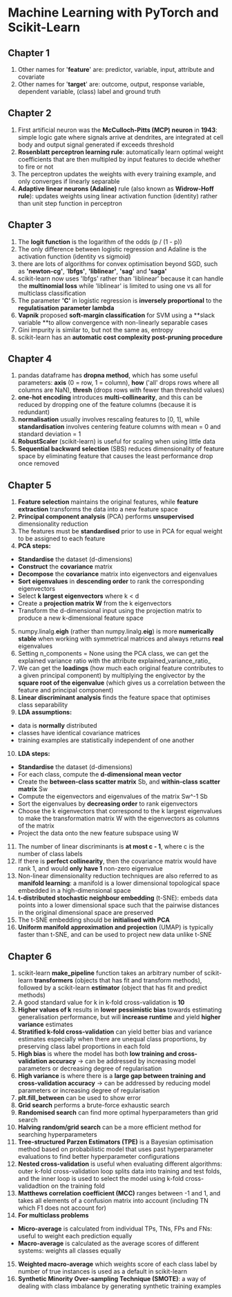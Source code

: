 # Machine Learning with PyTorch and Scikit-Learn

## Chapter 1
1. Other names for '**feature**' are: predictor, variable, input, attribute and covariate
2. Other names for '**target**' are: outcome, output, response variable, dependent variable, (class) label and ground truth

## Chapter 2
1. First artificial neuron was the **McCulloch-Pitts (MCP) neuron** in **1943**: simple logic gate where signals arrive at dendrites, are integrated at cell body and output signal generated if exceeds threshold
2. **Rosenblatt perceptron learning rule**: automatically learn optimal weight coefficients that are then multipled by input features to decide whether to fire or not
3. The perceptron updates the weights with every training example, and only converges if linearly separable
4. **Adaptive linear neurons (Adaline)** rule (also known as **Widrow-Hoff rule**): updates weights using linear activation function (identity) rather than unit step function in perceptron

## Chapter 3
1. The **logit function** is the logarithm of the odds (p / (1 - p))
2. The only difference between logistic regression and Adaline is the activation function (identity vs sigmoid)
3. there are lots of algorithms for convex optimisation beyond SGD, such as **'newton-cg'**, '**lbfgs'**, **'liblinear'**, **'sag'** and **'saga'**
4. scikit-learn now uses 'lbfgs' rather than 'liblinear' because it can handle the **multinomial loss** while 'liblinear' is limited to using one vs all for multiclass classification
5. The parameter **'C'** in logistic regression is **inversely proportional** to the **regulatisation parameter lambda**
6. **Vapnik** proposed **soft-margin classification** for SVM using a **slack variable **to allow convergence with non-linearly separable cases
7. Gini impurity is similar to, but not the same as, entropy
8. scikit-learn has an **automatic cost complexity post-pruning procedure**

## Chapter 4
1. pandas dataframe has **dropna method**, which has some useful parameters: **axis** (0 = row, 1 = column), **how** ('all' drops rows where all columns are NaN), **thresh** (drops rows with fewer than threshold values)
2. **one-hot encoding** introduces **multi-collinearity**, and this can be reduced by dropping one of the feature columns (because it is redundant)
3. **normalisation** usually involves rescaling features to [0, 1], while **standardisation** involves centering feature columns with mean = 0 and standard deviation = 1
4. **RobustScaler** (scikit-learn) is useful for scaling when using little data
5. **Sequential backward selection** (SBS) reduces dimensionality of feature space by eliminating feature that causes the least performance drop once removed

## Chapter 5
1. **Feature selection** maintains the original features, while **feature extraction** transforms the data into a new feature space
2. **Principal component analysis** (PCA) performs **unsupervised** dimensionality reduction
3. The features must be **standardised** prior to use in PCA for equal weight to be assigned to each feature
4. **PCA steps:**
* **Standardise** the dataset (d-dimensions)
* **Construct** the **covariance** matrix
* **Decompose** the **covariance** matrix into eigenvectors and eigenvalues
* **Sort eigenvalues** in **descending order** to rank the corresponding eigenvectors
* Select **k largest eigenvectors** where k < d
* Create a **projection matrix W** from the k eigenvectors
* Transform the d-dimensional input using the projection matrix to produce a new k-dimensional feature space
5. numpy.linalg.**eigh** (rather than numpy.linalg.**eig**) is more **numerically stable** when working with symmetrical matrices and always returns **real** eigenvalues
6. Setting n_components = None using the PCA class, we can get the explained variance ratio with the attribute explained_variance_ratio_
7. We can get the **loadings** (how much each original feature contributes to a given principal component) by multiplying the engivector by the **square root of the eigenvalue** (which gives us a correlation between the feature and principal component)
8. **Linear discriminant analysis** finds the feature space that optimises class separability
9. **LDA assumptions:**
* data is **normally** distributed
* classes have identical covariance matrices
* training examples are statistically independent of one another
10. **LDA steps:**
* **Standardise** the dataset (d-dimensions)
* For each class, compute the **d-dimensional mean vector**
* Create the **between-class scatter matrix** Sb, and **within-class scatter matrix** Sw
* Compute the eigenvectors and eigenvalues of the matrix Sw^-1 Sb
* Sort the eigenvalues by **decreasing order** to rank eigenvectors
* Choose the k eigenvectors that correspond to the k largest eigenvalues to make the transformation matrix W with the eigenvectors as columns of the matrix
* Project the data onto the new feature subspace using W
11. The number of linear discriminants is **at most c - 1**, where c is the number of class labels
12. If there is **perfect collinearity**, then the covariance matrix would have rank 1, and would **only have 1** non-zero eigenvalue
13. Non-linear dimensionality reduction techniques are also referred to as **manifold learning**: a manifold is a lower dimensional topological space embedded in a high-dimensional space
14. **t-distributed stochastic neighbour embedding** (t-SNE): embeds data points into a lower dimensional space such that the pairwise distances in the original dimensional space are preserved
15. The t-SNE embedding should be **initialised with PCA**
16. **Uniform manifold approximation and projection** (UMAP) is typically faster than t-SNE, and can be used to project new data unlike t-SNE

## Chapter 6
1. scikit-learn **make_pipeline** function takes an arbitrary number of scikit-learn **transformers** (objects that has fit and transform methods), followed by a scikit-learn **estimator** (object that has fit and predict methods)
2. A good standard value for k in k-fold cross-validation is **10**
3. **Higher values of k** results in **lower pessimistic bias** towards estimating generalisation performance, but will **increase runtime** and yield **higher variance** estimates
4. **Stratified k-fold cross-validation** can yield better bias and variance estimates especially when there are unequal class proportions, by preserving class label proportions in each fold
5. **High bias** is where the model has both **low training and cross-validation accuracy** -> can be addressed by increasing model parameters or decreasing degree of regularisation
6. **High variance** is where there is a **large gap between training and cross-validation accuracy** -> can be addressed by reducing model parameters or increasing degree of regularisation
7. **plt.fill_between** can be used to show error
8. **Grid search** performs a brute-force exhaustic search 
9. **Randomised search** can find more optimal hyperparameters than grid search
10. **Halving random/grid search** can be a more efficient method for searching hyperparameters
11. **Tree-structured Parzen Estimators (TPE)** is a Bayesian optimisation method based on probabilistic model that uses past hyperparameter evaluations to find better hyperparameter configurations
12. **Nested cross-validation** is useful when evaluating different algorithms: outer k-fold cross-validation loop splits data into training and test folds, and the inner loop is used to select the model using k-fold cross-validadtion on the training fold
13. **Matthews correlation coefficient (MCC)** ranges between -1 and 1, and takes all elements of a confusion matrix into account (including TN which F1 does not account for)
14. **For multiclass problems**
* **Micro-average** is calculated from individual TPs, TNs, FPs and FNs: useful to weight each prediction equally
* **Macro-average** is calculated as the average scores of different systems: weights all classes equally
15. **Weighted macro-average** which weights score of each class label by number of true instances is used as a default in scikit-learn
16. **Synthetic Minority Over-sampling Technique (SMOTE)**: a way of dealing with class imbalance by generating synthetic training examples
